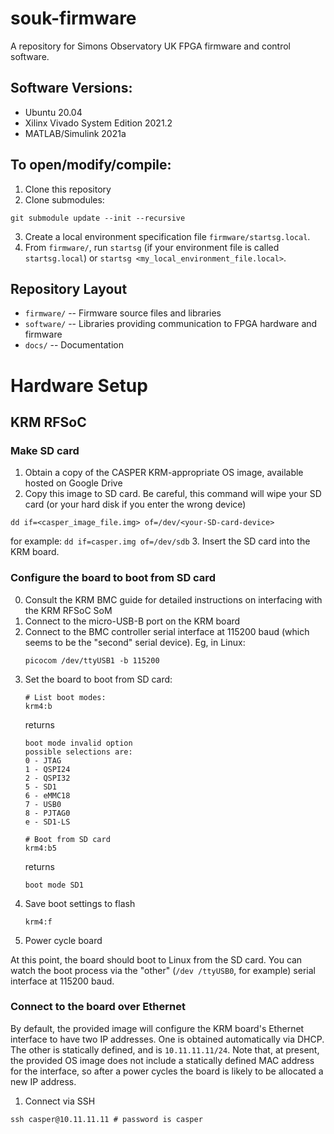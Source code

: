 # souk-firmware
A repository for Simons Observatory UK FPGA firmware and control software.

## Software Versions:
- Ubuntu 20.04
- Xilinx Vivado System Edition 2021.2
- MATLAB/Simulink 2021a

## To open/modify/compile:

1. Clone this repository
2. Clone submodules:
```
git submodule update --init --recursive
```
3. Create a local environment specification file `firmware/startsg.local`.
4. From `firmware/`, run `startsg` (if your environment file is called `startsg.local`) or `startsg <my_local_environment_file.local>`.

## Repository Layout

 - `firmware/` -- Firmware source files and libraries
 - `software/` -- Libraries providing communication to FPGA hardware and firmware
 - `docs/` -- Documentation

# Hardware Setup

## KRM RFSoC

### Make SD card

1. Obtain a copy of the CASPER KRM-appropriate OS image, available hosted on Google Drive
2. Copy this image to SD card. Be careful, this command will wipe your SD card (or your hard disk if you enter the wrong device)
```
dd if=<casper_image_file.img> of=/dev/<your-SD-card-device>
```
for example: `dd if=casper.img of=/dev/sdb`
3. Insert the SD card into the KRM board.

### Configure the board to boot from SD card

0. Consult the KRM BMC guide for detailed instructions on interfacing with the KRM RFSoC SoM
1. Connect to the micro-USB-B port on the KRM board
2. Connect to the BMC controller serial interface at 115200 baud (which seems to be the "second" serial device). Eg, in Linux:
   ```
   picocom /dev/ttyUSB1 -b 115200
   ```
3. Set the board to boot from SD card:
   ```
   # List boot modes:
   krm4:b
   ```
   returns
   ```
   boot mode invalid option
   possible selections are:
   0 - JTAG
   1 - QSPI24
   2 - QSPI32
   5 - SD1
   6 - eMMC18
   7 - USB0
   8 - PJTAG0
   e - SD1-LS
   ```
   ```
   # Boot from SD card
   krm4:b5
   ```
   returns
   ```
   boot mode SD1
   ```
4. Save boot settings to flash
   ```
   krm4:f
   ```
5. Power cycle board

At this point, the board should boot to Linux from the SD card. You can watch the boot process via the "other" (`/dev /ttyUSB0`, for example) serial interface at 115200 baud.

### Connect to the board over Ethernet

By default, the provided image will configure the KRM board's Ethernet interface to have two IP addresses. One is obtained automatically via DHCP. The other is statically defined, and is `10.11.11.11/24`. Note that, at present, the provided OS image does not include a statically defined MAC address for the interface, so after a power cycles the board is likely to be allocated a new IP address.

1. Connect via SSH
```
ssh casper@10.11.11.11 # password is casper
```
